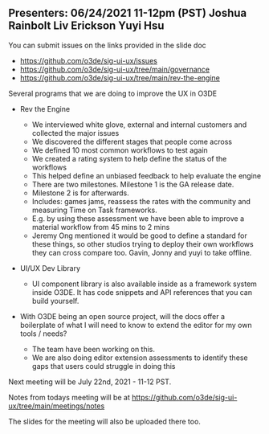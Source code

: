 Presenters: 06/24/2021 11-12pm (PST)
Joshua Rainbolt
Liv Erickson
Yuyi Hsu
----------

You can submit issues on the links provided in the slide doc
  * https://github.com/o3de/sig-ui-ux/issues
  * https://github.com/o3de/sig-ui-ux/tree/main/governance
  * https://github.com/o3de/sig-ui-ux/tree/main/rev-the-engine

Several programs that we are doing to improve the UX in O3DE
* Rev the Engine
  *  We interviewed white glove, external and internal customers and collected the major issues
  * We discovered the different stages that people come across
  * We defined 10 most common workflows to test again 
  * We created a rating system to help define the status of the workflows
  * This helped define an unbiased feedback to help evaluate the engine
  * There are two milestones. Milestone 1 is the GA release date.
  * Milestone 2 is for afterwards.
  * Includes: games jams, reassess the rates with the community and measuring Time on Task frameworks.
   * E.g. by using these assessment we have been able to improve a material workflow from 45 mins to 2 mins
  * Jeremy Ong mentioned it would be good to define a standard for these things, so other studios trying to deploy their own workflows they can cross compare too. Gavin, Jonny and yuyi to take offline.

* UI/UX Dev Library
  * UI component library is also available inside as a framework system inside O3DE. It has code snippets and API references that you can build yourself.

* With O3DE being an open source project, will the docs offer a boilerplate of what I will need to know to extend the editor for my own tools / needs?
  * The team have been working on this.
  * We are also doing editor extension assessments to identify these gaps that users could struggle in doing this


Next meeting will be July 22nd, 2021 - 11-12 PST.

Notes from todays meeting will be at  https://github.com/o3de/sig-ui-ux/tree/main/meetings/notes

The slides for the meeting will also be uploaded there too.